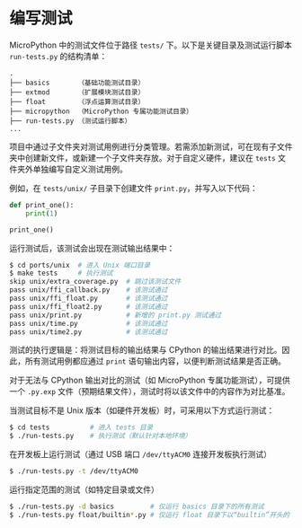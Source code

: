 # 编写测试

MicroPython 中的测试文件位于路径 `tests/` 下。以下是关键目录及测试运行脚本 `run-tests.py` 的结构清单：

```
.
├── basics       （基础功能测试目录）
├── extmod       （扩展模块测试目录）
├── float        （浮点运算测试目录）
├── micropython  （MicroPython 专属功能测试目录）
├── run-tests.py （测试运行脚本）
...
```

项目中通过子文件夹对测试用例进行分类管理。若需添加新测试，可在现有子文件夹中创建新文件，或新建一个子文件夹存放。对于自定义硬件，建议在 `tests` 文件夹外单独编写自定义测试用例。

例如，在 `tests/unix/` 子目录下创建文件 `print.py`，并写入以下代码：
```python
def print_one():
    print(1)

print_one()
```

运行测试后，该测试会出现在测试输出结果中：
```bash
$ cd ports/unix  # 进入 Unix 端口目录
$ make tests     # 执行测试
skip unix/extra_coverage.py  # 跳过该测试文件
pass unix/ffi_callback.py    # 该测试通过
pass unix/ffi_float.py       # 该测试通过
pass unix/ffi_float2.py      # 该测试通过
pass unix/print.py           # 新增的 print.py 测试通过
pass unix/time.py            # 该测试通过
pass unix/time2.py           # 该测试通过
```

测试的执行逻辑是：将测试目标的输出结果与 CPython 的输出结果进行对比。因此，所有测试用例都应通过 `print` 语句输出内容，以便判断测试结果是否正确。

对于无法与 CPython 输出对比的测试（如 MicroPython 专属功能测试），可提供一个 `.py.exp` 文件（预期结果文件），测试时将以该文件中的内容作为对比基准。

当测试目标不是 Unix 版本（如硬件开发板）时，可采用以下方式运行测试：
```bash
$ cd tests          # 进入 tests 目录
$ ./run-tests.py    # 执行测试（默认针对本地环境）
```

在开发板上运行测试（通过 USB 端口 `/dev/ttyACM0` 连接开发板执行测试）
```bash
$ ./run-tests.py -t /dev/ttyACM0
```

运行指定范围的测试（如特定目录或文件）
```bash
$ ./run-tests.py -d basics         # 仅运行 basics 目录下的所有测试
$ ./run-tests.py float/builtin*.py # 仅运行 float 目录下以“builtin”开头的 .py 测试文件
```
